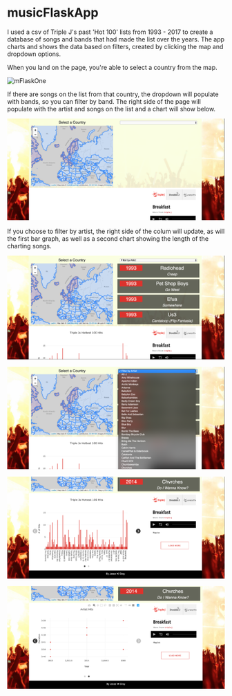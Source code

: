 # musicFlaskApp

I used a csv of Triple J's past 'Hot 100' lists from 1993 - 2017 to create a database of songs and bands that had made the list over the years. The app charts and shows the data based on filters, created by clicking the map and dropdown options.

When you land on the page, you're able to select a country from the map. 

![mFlaskOne](mFlaskReadmePics/mFlaskOne.png)

If there are songs on the list from that country, the dropdown will populate with bands, so you can filter by band. The right side of the page will populate with the artist and songs on the list and a chart will show below.

![mFlaskTwo](mFlaskReadmePics/mFlaskTwo.png)

If you choose to filter by artist, the right side of the colum will update, as will the first bar graph, as well as a second chart showing the length of the charting songs.

![mFlaskThree](mFlaskReadmePics/mFlaskThree.png)

![mFlaskFour](mFlaskReadmePics/mFlaskFour.png)

![mFlaskFive](mFlaskReadmePics/mFlaskFive.png)

![mFlaskSix](mFlaskReadmePics/mFlaskSix.png)